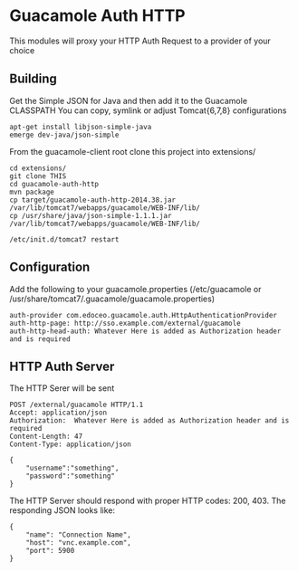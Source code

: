 # Guacamole Auth HTTP

This modules will proxy your HTTP Auth Request to a provider of your choice

## Building

Get the Simple JSON for Java and then add it to the Guacamole CLASSPATH
You can copy, symlink or adjust Tomcat{6,7,8} configurations

	apt-get install libjson-simple-java
	emerge dev-java/json-simple

From the guacamole-client root clone this project into extensions/

	cd extensions/
	git clone THIS
	cd guacamole-auth-http
	mvn package
	cp target/guacamole-auth-http-2014.38.jar /var/lib/tomcat7/webapps/guacamole/WEB-INF/lib/
	cp /usr/share/java/json-simple-1.1.1.jar /var/lib/tomcat7/webapps/guacamole/WEB-INF/lib/

	/etc/init.d/tomcat7 restart

## Configuration

Add the following to your guacamole.properties (/etc/guacamole or /usr/share/tomcat7/.guacamole/guacamole.properties)

	auth-provider com.edoceo.guacamole.auth.HttpAuthenticationProvider
	auth-http-page: http://sso.example.com/external/guacamole
	auth-http-head-auth: Whatever Here is added as Authorization header and is required

## HTTP Auth Server

The HTTP Serer will be sent

	POST /external/guacamole HTTP/1.1
	Accept: application/json
	Authorization:  Whatever Here is added as Authorization header and is required
	Content-Length: 47
	Content-Type: application/json

	{
		"username":"something",
		"password":"something"
	}


The HTTP Server should respond with proper HTTP codes: 200, 403.
The responding JSON looks like:

	{
		"name": "Connection Name",
		"host": "vnc.example.com",
		"port": 5900
	}
